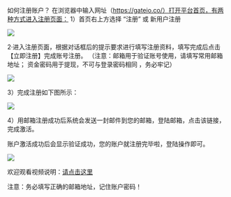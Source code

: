如何注册账户？
在浏览器中输入网址（https://gateio.co/）打开平台首页，有两种方式进入注册页面：
1）首页右上方选择 “注册” 或 新用户注册

![](https://gateimg.opencoding.com/zzz1.png)

2·进入注册页面，根据对话框后的提示要求进行填写注册资料，填写完成后点击【立即注册】完成账号注册。
（注意：邮箱用于验证账号使用，请填写常用邮箱地址； 资金密码用于提现，不可与登录密码相同 ，务必牢记）

![](https://gateimg.opencoding.com/zzz2.png)

3）完成注册如下图所示：

![](https://gateimg.opencoding.com/zzz3.png)

4）用邮箱注册成功后系统会发送一封邮件到您的邮箱，登陆邮箱，点击该链接，完成激活。

账户激活成功后会显示验证成功，您的账户就注册完毕啦，登陆操作即可。

![](https://gateimg.opencoding.com/zzz4.png)


欢迎观看视频说明：[请点击这里](https://www.bilibili.com/video/av43305365)

注意：务必填写正确的邮箱地址，记住账户密码！